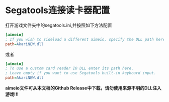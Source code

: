 # Segatools连接读卡器配置
打开游戏文件夹中的segatools.ini,并按照如下方法配置
```ini
[aimeio]
; If you wish to sideload a different aimeio, specify the DLL path here
path=AkariNEW.dll
```
或者
```ini
[aimeio]
; To use a custom card reader IO DLL enter its path here.
; Leave empty if you want to use Segatools built-in keyboard input.
path=AkariNEW.dll
```
**aimeio文件可从本文档的Github Release中下载，请勿使用来源不明的DLL注入游戏!!!**